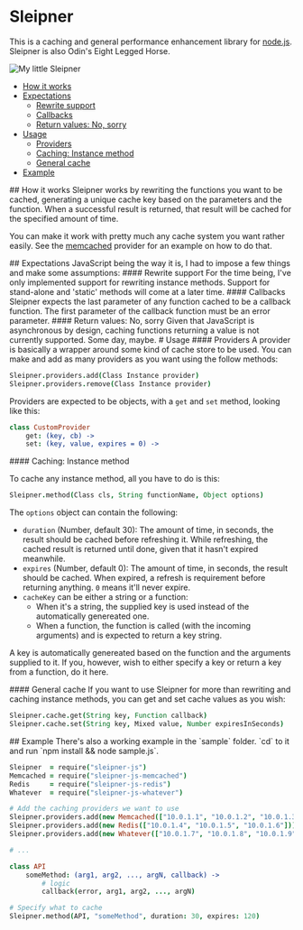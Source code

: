 # Sleipner
This is a caching and general performance enhancement library for [node.js](http://nodejs.org). Sleipner is also Odin's Eight Legged Horse.

![My little Sleipner](http://24.media.tumblr.com/tumblr_m4jjr17oGK1rwcxwko1_500.png)

* [How it works](#how)
* [Expectations](#expectations)
  * [Rewrite support](#rewrite-support)
  * [Callbacks](#callbacks)
  * [Return values: No, sorry](#return-values)
* [Usage](#usage)
  * [Providers](#providers)
  * [Caching: Instance method](#caching-instance-method)
  * [General cache](#general-cache)
* [Example](#example)

<a name="how"/>
## How it works
Sleipner works by rewriting the functions you want to be cached, generating a unique cache key based on the parameters and the function. When a successful result is returned, that result will be cached for the specified amount of time.

You can make it work with pretty much any cache system you want rather easily. See the [memcached](https://github.com/drdk/node-sleipner-memcached) provider for an example on how to do that.

<a name="expectations"/>
## Expectations
JavaScript being the way it is, I had to impose a few things and make some assumptions:

<a name="rewrite-support"/>
#### Rewrite support
For the time being, I've only implemented support for rewriting instance methods. Support for stand-alone and 'static' methods will come at a later time.

<a name="callbacks"/>
#### Callbacks
Sleipner expects the last parameter of any function cached to be a callback function. The first parameter of the callback function must be an error parameter.

<a name="return-values"/>
#### Return values: No, sorry
Given that JavaScript is asynchronous by design, caching functions returning a value is not currently supported. Some day, maybe.

<a name="usage"/>
# Usage
<a name="providers"/>
#### Providers
A provider is basically a wrapper around some kind of cache store to be used. You can make and add as many providers as you want using the follow methods:

```coffee
Sleipner.providers.add(Class Instance provider)
Sleipner.providers.remove(Class Instance provider)
```

Providers are expected to be objects, with a `get` and `set` method, looking like this:
```coffee
class CustomProvider
    get: (key, cb) ->
    set: (key, value, expires = 0) ->
```

<a name="caching-instance-method"/>
#### Caching: Instance method

To cache any instance method, all you have to do is this:
```coffee
Sleipner.method(Class cls, String functionName, Object options)
```

The `options` object can contain the following:

* `duration` (Number, default 30): The amount of time, in seconds, the result should be cached before refreshing it. While refreshing, the cached result is returned until done, given that it hasn't expired meanwhile.
* `expires` (Number, default 0): The amount of time, in seconds, the result should be cached. When expired, a refresh is requirement before returning anything. `0` means it'll never expire.
* `cacheKey` can be either a string or a function:
  * When it's a string, the supplied key is used instead of the automatically genereated one.
  * When a function, the function is called (with the incoming arguments) and is expected to return a key string.

A key is automatically genereated based on the function and the arguments supplied to it. If you, however, wish to either specify a key or return a key from a function, do it here.

<a name="general-cache"/>
#### General cache
If you want to use Sleipner for more than rewriting and caching instance methods, you can get and set cache values as you wish:

```coffee
Sleipner.cache.get(String key, Function callback)
Sleipner.cache.set(String key, Mixed value, Number expiresInSeconds)
```

<a name="example"/>
## Example
There's also a working example in the `sample` folder. `cd` to it and run `npm install && node sample.js`.

```coffee
Sleipner  = require("sleipner-js")
Memcached = require("sleipner-js-memcached")
Redis     = require("sleipner-js-redis")
Whatever  = require("sleipner-js-whatever")

# Add the caching providers we want to use
Sleipner.providers.add(new Memcached(["10.0.1.1", "10.0.1.2", "10.0.1.3"]))
Sleipner.providers.add(new Redis(["10.0.1.4", "10.0.1.5", "10.0.1.6"]))
Sleipner.providers.add(new Whatever(["10.0.1.7", "10.0.1.8", "10.0.1.9"]))

# ...

class API
    someMethod: (arg1, arg2, ..., argN, callback) ->
        # logic
        callback(error, arg1, arg2, ..., argN)

# Specify what to cache
Sleipner.method(API, "someMethod", duration: 30, expires: 120)
```
